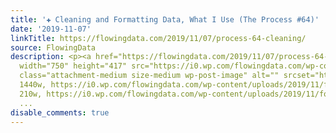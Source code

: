 ```yaml
---
title: '✚ Cleaning and Formatting Data, What I Use (The Process #64)'
date: '2019-11-07'
linkTitle: https://flowingdata.com/2019/11/07/process-64-cleaning/
source: FlowingData
description: <p><a href="https://flowingdata.com/2019/11/07/process-64-cleaning/"><img
  width="750" height="417" src="https://i0.wp.com/flowingdata.com/wp-content/uploads/2019/11/formatting-and-cleaning.png?fit=750%2C417&amp;ssl=1"
  class="attachment-medium size-medium wp-post-image" alt="" srcset="https://i0.wp.com/flowingdata.com/wp-content/uploads/2019/11/formatting-and-cleaning.png?w=1440&amp;ssl=1
  1440w, https://i0.wp.com/flowingdata.com/wp-content/uploads/2019/11/formatting-and-cleaning.png?resize=210%2C117&amp;ssl=1
  210w, https://i0.wp.com/flowingdata.com/wp-content/uploads/2019/11/formatting-and-clea
  ...
disable_comments: true
---
```

<p><a href="https://flowingdata.com/2019/11/07/process-64-cleaning/"><img width="750" height="417" src="https://i0.wp.com/flowingdata.com/wp-content/uploads/2019/11/formatting-and-cleaning.png?fit=750%2C417&amp;ssl=1" class="attachment-medium size-medium wp-post-image" alt="" srcset="https://i0.wp.com/flowingdata.com/wp-content/uploads/2019/11/formatting-and-cleaning.png?w=1440&amp;ssl=1 1440w, https://i0.wp.com/flowingdata.com/wp-content/uploads/2019/11/formatting-and-cleaning.png?resize=210%2C117&amp;ssl=1 210w, https://i0.wp.com/flowingdata.com/wp-content/uploads/2019/11/formatting-and-clea ...